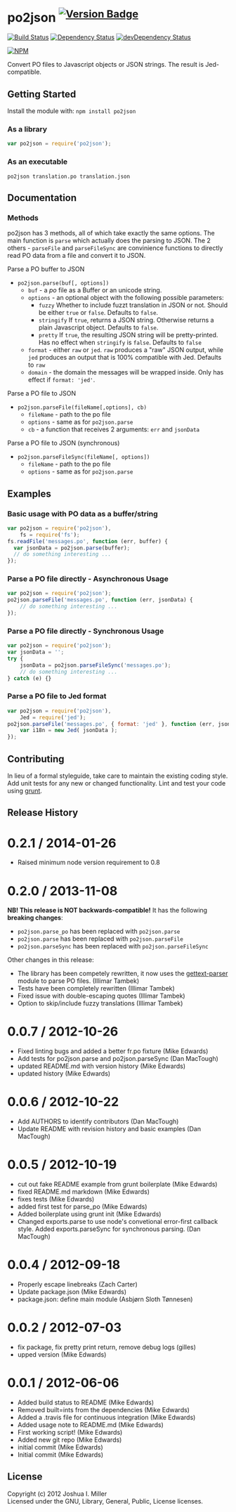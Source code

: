 # po2json <sup>[![Version Badge](http://vb.teelaun.ch/mikeedwards/po2json.svg)](https://npmjs.org/package/po2json)</sup>

[![Build Status](https://secure.travis-ci.org/mikeedwards/po2json.png?branch=master)](http://travis-ci.org/mikeedwards/po2json)
[![Dependency Status](https://david-dm.org/mikeedwards/po2json.png?theme=shields.io)](https://david-dm.org/mikeedwards/po2json)
[![devDependency Status](https://david-dm.org/mikeedwards/po2json/dev-status.png?theme=shields.io)](https://david-dm.org/mikeedwards/po2json#info=devDependencies)

[![NPM](https://nodei.co/npm/po2json.png)](https://nodei.co/npm/po2json/)

Convert PO files to Javascript objects or JSON strings. The result is Jed-compatible.

## Getting Started
Install the module with: `npm install po2json`

### As a library
```javascript
var po2json = require('po2json');
```

### As an executable
```
po2json translation.po translation.json
```

## Documentation

### Methods

po2json has 3 methods, all of which take exactly the same options. The main function is `parse` which actually does the parsing to JSON. The 2 others - `parseFile` and `parseFileSync` are convinience functions to directly read PO data from a file and convert it to JSON.

Parse a PO buffer to JSON

* `po2json.parse(buf[, options])`
	* `buf` - a _po_ file as a Buffer or an unicode string.
	* `options` - an optional object with the following possible parameters:
		* `fuzzy` Whether to include fuzzt translation in JSON or not. Should be either 		`true` or `false`. Defaults to `false`.
		* `stringify` If `true`, returns a JSON string. Otherwise returns a plain 		Javascript object. Defaults to `false`.
		* `pretty` If `true`, the resulting JSON string will be pretty-printed. Has no 		effect when `stringify` is `false`. Defaults to `false`
    * `format` - either `raw` or `jed`. `raw` produces a "raw" JSON output, while `jed` produces an output that is 100% compatible with Jed. Defaults to `raw`
    * `domain` - the domain the messages will be wrapped inside. Only has effect if `format: 'jed'`.

Parse a PO file to JSON

* `po2json.parseFile(fileName[,options], cb)`
	* `fileName` - path to the po file
	* `options` - same as for `po2json.parse`
	* `cb` - a function that receives 2 arguments: `err` and `jsonData`

Parse a PO file to JSON (synchronous)

* `po2json.parseFileSync(fileName[, options])`
	* `fileName` - path to the po file
	* `options` - same as for `po2json.parse`


## Examples

### Basic usage with PO data as a buffer/string
```javascript
var po2json = require('po2json'),
    fs = require('fs');
fs.readFile('messages.po', function (err, buffer) {
  var jsonData = po2json.parse(buffer);
  // do something interesting ...
});
```

### Parse a PO file directly - Asynchronous Usage
```javascript
var po2json = require('po2json');
po2json.parseFile('messages.po', function (err, jsonData) {
    // do something interesting ...
});
```

### Parse a PO file directly - Synchronous Usage
```javascript
var po2json = require('po2json');
var jsonData = '';
try {
    jsonData = po2json.parseFileSync('messages.po');
    // do something interesting ...
} catch (e) {}
```

### Parse a PO file to Jed format
```javascript
var po2json = require('po2json'),
    Jed = require('jed');
po2json.parseFile('messages.po', { format: 'jed' }, function (err, jsonData) {
    var i18n = new Jed( jsonData );
});
```

## Contributing
In lieu of a formal styleguide, take care to maintain the existing coding style. Add unit tests for any new or changed functionality. Lint and test your code using [grunt](https://github.com/gruntjs/grunt).

## Release History

0.2.1 / 2014-01-26
==================

 * Raised minimum node version requirement to 0.8 

0.2.0 / 2013-11-08
==================

**NB! This release is NOT backwards-compatible!** It has the following **breaking changes**:

 * `po2json.parse_po` has been replaced with `po2json.parse`
 * `po2json.parse` has been replaced with `po2json.parseFile`
 * `po2json.parseSync` has been replaced with `po2json.parseFileSync`
 
Other changes in this release:

  * The library has been competely rewritten, it now uses the [gettext-parser](https://github.com/andris9/gettext-parser) module to parse PO files. (Illimar Tambek)
  * Tests have been completely rewritten (Illimar Tambek)
  * Fixed issue with double-escaping quotes (Illimar Tambek)
  * Option to skip/include fuzzy translations (Illimar Tambek)

0.0.7 / 2012-10-26 
==================

  * Fixed linting bugs and added a better fr.po fixture (Mike Edwards)
  * Add tests for po2json.parse and po2json.parseSync (Dan MacTough)
  * updated README.md with version history (Mike Edwards)
  * updated history (Mike Edwards)

0.0.6 / 2012-10-22 
==================

  * Add AUTHORS to identify contributors (Dan MacTough)
  * Update README with revision history and basic examples (Dan MacTough)

0.0.5 / 2012-10-19
==================

  * cut out fake README example from grunt boilerplate (Mike Edwards)
  * fixed README.md markdown (Mike Edwards)
  * fixes tests (Mike Edwards)
  * added first test for parse_po (Mike Edwards)
  * Added boilerplate using grunt init (Mike Edwards)
  * Changed exports.parse to use node's convetional error-first callback style. Added exports.parseSync for synchronous parsing. (Dan MacTough)

0.0.4 / 2012-09-18
==================

  * Properly escape linebreaks (Zach Carter)
  * Update package.json (Mike Edwards)
  * package.json: define main module (Asbjørn Sloth Tønnesen)

0.0.2 / 2012-07-03
==================

  * fix package, fix pretty print return, remove debug logs (gilles)
  * upped version (Mike Edwards)

0.0.1 / 2012-06-06
==================

  * Added build status to README (Mike Edwards)
  * Removed built=ints from the dependencies (Mike Edwards)
  * Added a .travis file for continuous integration (Mike Edwards)
  * Added usage note to README.md (Mike Edwards)
  * First working script! (Mike Edwards)
  * Added new git repo (Mike Edwards)
  * initial commit (Mike Edwards)
  * Initial commit (Mike Edwards)

## License
Copyright (c) 2012 Joshua I. Miller  
Licensed under the GNU, Library, General, Public, License licenses.

